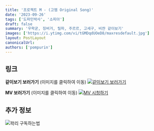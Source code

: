 ```yaml
---
title: '프로젝트 M - (고멤 Original Song)'
date: '2023-09-26'
tags: ['도파민박사', '소피아']
draft: false
summary: '우왁굳, 징버거, 릴파, 주르르, 고세구, 비챤 같이보기'
images: ['https://i.ytimg.com/vi/tGMDqdUOeD8/maxresdefault.jpg']
layout: PostLayout
canonicalUrl:
authors: ['pompurin']
---
```


## 링크

**같이보기 보러가기** (이미지를 클릭하여 이동)
[![같이보기 보러가기](https://cdn.discordapp.com/attachments/1136601898116464710/1211650793904807976/logo.png?ex=65eef8bc&is=65dc83bc&hm=95dc0e08c1f43025dd60def429896697b3787a9f923593eb50b24e9fb6280361&)](https://cafe.naver.com/steamindiegame/13068678)

**MV 보러가기** (이미지를 클릭하여 이동)
[![MV 시청하기](https://i.ytimg.com/vi/tGMDqdUOeD8/maxresdefault.jpg)](https://youtu.be/tGMDqdUOeD8?si=KqyWot-AgpsrUl49)

## 추가 정보

![왁리 구독하는법](https://cdn.discordapp.com/attachments/1136601898116464710/1202561346370142238/--3-cut.gif?ex=65e99707&is=65d72207&hm=77ccf39e44d1b0ba4bc899cb3220e87d5ce56ff9a25de53263bc132fb9c9d85a&)
